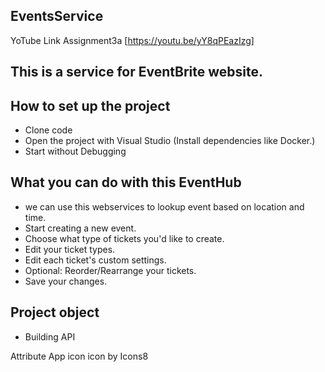## EventsService 





YoTube Link Assignment3a 
[https://youtu.be/yY8qPEazIzg]

## This is a service for EventBrite website.

## How to set up the project
* Clone code
* Open the project with Visual Studio (Install dependencies like Docker.)
* Start without Debugging 


## What you can do with this EventHub
* we can use this webservices  to lookup event based on location and time.
* Start creating a new event.
* Choose what type of tickets you'd like to create. 
* Edit your ticket types.
* Edit each ticket's custom settings.
* Optional: Reorder/Rearrange your tickets.
* Save your changes.


## Project object 
* Building API

Attribute
App icon icon by Icons8

